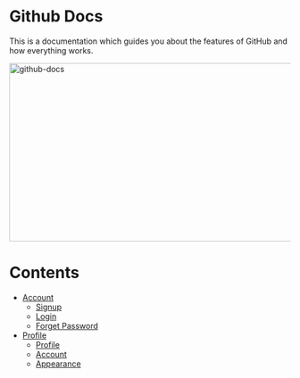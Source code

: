 # Github Docs
This is a documentation which guides you about the features of GitHub and how everything works.

<img src="https://socialify.git.ci/LejhandGamingYT/github-docs/image?font=Inter&owner=1&pattern=Circuit%20Board&theme=Dark" alt="github-docs" width="640" height="320" />

# Contents
- [Account](https://github.com/LejhandGamingYT/github-docs/tree/main/1.%20Account) <br>
  - [Signup](https://github.com/LejhandGamingYT/github-docs/blob/main/1.%20Account/signup.md) <br>
  - [Login](https://github.com/LejhandGamingYT/github-docs/blob/main/1.%20Account/login.md) <br>
  - [Forget Password](https://github.com/LejhandGamingYT/github-docs/blob/main/1.%20Account/forgetpass.md) <br>
- [Profile](https://github.com/LejhandGamingYT/github-docs/tree/main/2.%20Profile) <br>
  - [Profile](https://github.com/LejhandGamingYT/github-docs/blob/main/2.%20Profile/profile.md) <br>
  - [Account](https://github.com/LejhandGamingYT/github-docs/blob/main/2.%20Profile/account.md) <br>
  - [Appearance](https://github.com/LejhandGamingYT/github-docs/blob/main/2.%20Profile/appearance.md) <br>
